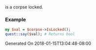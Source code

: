 is a corpse locked.
### Example

```perl
my $val = $corpse->IsLocked();
quest::say($val); # Returns bool
```


Generated On 2018-01-15T13:04:48-08:00